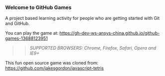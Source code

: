 ### Welcome to GitHub Games

A project based learning activity for people who are getting started with Git and GitHub.

You can play the game at: https://gh-dev-ws-ansys-china.github.io/github-games-13688123951

>> _*SUPPORTED BROWSERS*: Chrome, Firefox, Safari, Opera and IE9+_

This fun open source game was cloned from: https://github.com/jakesgordon/javascript-tetris

